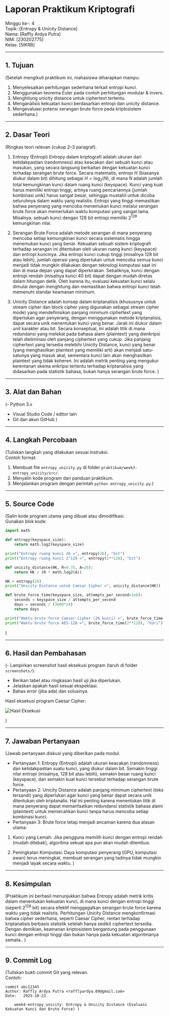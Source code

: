 # Laporan Praktikum Kriptografi
Minggu ke-: 4  
Topik: [Entropy & Unicity Distance]  
Nama: [Raffly Ardya Putra]  
NIM: [230202775]  
Kelas: [5IKRB]  

---

## 1. Tujuan
(Setelah mengikuti praktikum ini, mahasiswa diharapkan mampu:

1. Menyelesaikan perhitungan sederhana terkait entropi kunci.
2. Menggunakan teorema Euler pada contoh perhitungan modular & invers.
3. Menghitung unicity distance untuk ciphertext tertentu.
4. Menganalisis kekuatan kunci berdasarkan entropi dan unicity distance.
5. Mengevaluasi potensi serangan brute force pada kriptosistem sederhana.)

---

## 2. Dasar Teori
(Ringkas teori relevan (cukup 2–3 paragraf).  
1. Entropy (Entropi)
Entropy dalam kriptografi adalah ukuran dari ketidakpastian (randomness) atau keacakan dari sebuah kunci atau masukan, yang secara langsung berkaitan dengan kekuatan kunci terhadap serangan brute force. Secara matematis, entropi $H$ (biasanya diukur dalam bit) dihitung sebagai $H = \log_2(N)$, di mana $N$ adalah jumlah total kemungkinan kunci dalam ruang kunci (keyspace). Kunci yang kuat harus memiliki entropi tinggi, artinya ruang pencariannya (jumlah kombinasi unik) harus sangat besar, sehingga mustahil untuk dicoba seluruhnya dalam waktu yang realistis. Entropi yang tinggi memastikan bahwa penyerang yang mencoba menemukan kunci melalui serangan brute force akan memerlukan waktu komputasi yang sangat lama. Misalnya, sebuah kunci dengan 128 bit entropi memiliki $2^{128}$ kemungkinan nilai.

2. Serangan Brute Force 
adalah metode serangan di mana penyerang mencoba setiap kemungkinan kunci secara sistematis hingga menemukan kunci yang benar. Kekuatan sebuah sistem kriptografi terhadap serangan ini ditentukan oleh ukuran ruang kunci (keyspace) dan entropi kuncinya. Jika entropi kunci cukup tinggi (misalnya 128 bit atau lebih), jumlah operasi yang diperlukan untuk mencoba semua kunci menjadi tidak mungkin dilakukan dengan teknologi komputasi saat ini dan di masa depan yang dapat diperkirakan. Sebaliknya, kunci dengan entropi rendah (misalnya kunci 40 bit) dapat dengan mudah diretas dalam hitungan detik. Oleh karena itu, evaluasi kekuatan kunci selalu dimulai dengan menghitung dan memastikan bahwa entropi kunci telah memenuhi standar keamanan minimum.

3. Unicity Distance 
adalah konsep dalam kriptanalisis (khususnya untuk stream cipher dan block cipher yang digunakan sebagai stream cipher mode) yang mendefinisikan panjang minimum ciphertext yang diperlukan agar penyerang, dengan menggunakan metode kriptanalisis, dapat secara unik menentukan kunci yang benar. Jarak ini diukur dalam unit karakter atau bit. Secara konseptual, ini adalah titik di mana redundansi yang melekat pada bahasa alami (plaintext) yang dienkripsi telah dieliminasi oleh panjang ciphertext yang cukup. Jika panjang ciphertext yang tersedia melebihi Unicity Distance, kunci yang benar (yang menghasilkan plaintext yang memiliki arti) akan menjadi satu-satunya yang masuk akal, sementara kunci lain akan menghasilkan plaintext yang tidak koheren. Ini adalah metrik penting yang mengukur kerentanan skema enkripsi tertentu terhadap kriptanalisis yang didasarkan pada statistik bahasa, bukan hanya serangan brute force.  )

---

## 3. Alat dan Bahan
(- Python 3.x  
- Visual Studio Code / editor lain  
- Git dan akun GitHub    )

---

## 4. Langkah Percobaan
(Tuliskan langkah yang dilakukan sesuai instruksi.  
Contoh format:
1. Membuat file `entropy_unicity.py` di folder `praktikum/week3-entropy_unicity/src/`.
2. Menyalin kode program dari panduan praktikum.
3. Menjalankan program dengan perintah `python entropy_unicity.py`.)

---

## 5. Source Code
(Salin kode program utama yang dibuat atau dimodifikasi.  
Gunakan blok kode:

```python
import math

def entropy(keyspace_size):
    return math.log2(keyspace_size)

print("Entropy ruang kunci 26 =", entropy(26), "bit")
print("Entropy ruang kunci 2^128 =", entropy(2**128), "bit")

def unicity_distance(HK, R=0.75, A=26):
    return HK / (R * math.log2(A))

HK = entropy(26)
print("Unicity Distance untuk Caesar Cipher =", unicity_distance(HK))

def brute_force_time(keyspace_size, attempts_per_second=1e6):
    seconds = keyspace_size / attempts_per_second
    days = seconds / (3600*24)
    return days

print("Waktu brute force Caesar Cipher (26 kunci) =", brute_force_time(26), "hari")
print("Waktu brute force AES-128 =", brute_force_time(2**128), "hari") ...
```
)

---

## 6. Hasil dan Pembahasan
(- Lampirkan screenshot hasil eksekusi program (taruh di folder `screenshots/`).  
- Berikan tabel atau ringkasan hasil uji jika diperlukan.  
- Jelaskan apakah hasil sesuai ekspektasi.  
- Bahas error (jika ada) dan solusinya. 

Hasil eksekusi program Caesar Cipher:

![Hasil Eksekusi](screenshots/output.png)

)

---

## 7. Jawaban Pertanyaan
(Jawab pertanyaan diskusi yang diberikan pada modul.  
- Pertanyaan 1: Entropy (Entropi) adalah ukuran keacakan (randomness) dan ketidakpastian suatu kunci, yang diukur dalam bit. Semakin tinggi nilai entropi (misalnya, 128 bit atau lebih), semakin besar ruang kunci (keyspace), dan semakin kuat kunci tersebut terhadap serangan brute force.  
- Pertanyaan 2: Unicity Distance adalah panjang minimum ciphertext (teks tersandi) yang diperlukan agar kunci yang benar dapat secara unik ditentukan oleh kriptanalis. Hal ini penting karena menentukan titik di mana penyerang dapat memanfaatkan redundansi statistik bahasa alami (plaintext) untuk memecahkan kunci tanpa harus mencoba setiap kombinasi kunci.
- Pertanyaan 3: Brute force tetap menjadi ancaman karena dua alasan utama:

1. Kunci yang Lemah: Jika pengguna memilih kunci dengan entropi rendah (mudah ditebak), algoritma sekuat apa pun akan mudah ditembus.

2. Peningkatan Komputasi: Daya komputasi penyerang (GPU, komputasi awan) terus meningkat, membuat serangan yang tadinya tidak mungkin menjadi layak secara waktu. 
)
---

## 8. Kesimpulan
(Praktikum ini berhasil menunjukkan bahwa Entropy adalah metrik kritis dalam menentukan kekuatan kunci, di mana kunci dengan entropi tinggi (seperti $2^{128}$ bit) secara efektif menggagalkan serangan brute force karena waktu yang tidak realistis. Perhitungan Unicity Distance mengkonfirmasi bahwa cipher sederhana, seperti Caesar Cipher, rentan terhadap kriptanalisis berbasis statistik setelah hanya sedikit ciphertext tersedia. Dengan demikian, keamanan kriptosistem bergantung pada penggunaan kunci dengan entropi tinggi dan bukan hanya pada kekuatan algoritmanya semata..  )

---

## 9. Commit Log
(Tuliskan bukti commit Git yang relevan.  
Contoh:
```
commit abc12345
Author: Raffly Ardya Putra <rafflyardya.09@gmail.com>
Date:   2025-10-23

    week4-entropy_unicity: Entropy & Unicity Distance (Evaluasi Kekuatan Kunci dan Brute Force) )
```
